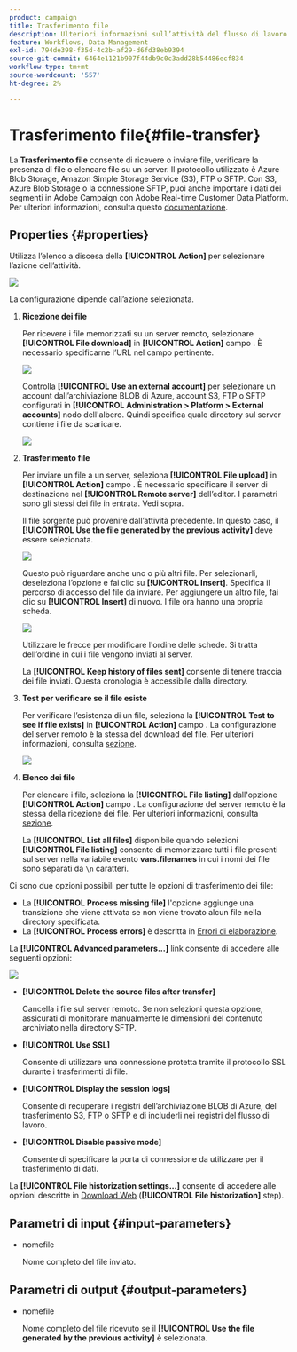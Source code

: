 ```yaml
---
product: campaign
title: Trasferimento file
description: Ulteriori informazioni sull’attività del flusso di lavoro di trasferimento dei file
feature: Workflows, Data Management
exl-id: 794de398-f35d-4c2b-af29-d6fd38eb9394
source-git-commit: 6464e1121b907f44db9c0c3add28b54486ecf834
workflow-type: tm+mt
source-wordcount: '557'
ht-degree: 2%

---
```


# Trasferimento file{#file-transfer}

La **Trasferimento file** consente di ricevere o inviare file, verificare la presenza di file o elencare file su un server. Il protocollo utilizzato è Azure Blob Storage, Amazon Simple Storage Service (S3), FTP o SFTP.
Con S3, Azure Blob Storage o la connessione SFTP, puoi anche importare i dati dei segmenti in Adobe Campaign con Adobe Real-time Customer Data Platform. Per ulteriori informazioni, consulta questo [documentazione](https://experienceleague.adobe.com/docs/experience-platform/destinations/catalog/email-marketing/adobe-campaign.html).

## Properties {#properties}

Utilizza l’elenco a discesa della **[!UICONTROL Action]** per selezionare l’azione dell’attività.

![](assets/file_transfert_action.png)

La configurazione dipende dall’azione selezionata.

1. **Ricezione dei file**

   Per ricevere i file memorizzati su un server remoto, selezionare **[!UICONTROL File download]** in **[!UICONTROL Action]** campo . È necessario specificarne l’URL nel campo pertinente.

   ![](assets/file_transfert_edit.png)

   Controlla **[!UICONTROL Use an external account]** per selezionare un account dall’archiviazione BLOB di Azure, account S3, FTP o SFTP configurati in **[!UICONTROL Administration > Platform > External accounts]** nodo dell&#39;albero. Quindi specifica quale directory sul server contiene i file da scaricare.

   ![](assets/file_transfert_edit_external.png)

1. **Trasferimento file**

   Per inviare un file a un server, seleziona **[!UICONTROL File upload]** in **[!UICONTROL Action]** campo . È necessario specificare il server di destinazione nel **[!UICONTROL Remote server]** dell’editor. I parametri sono gli stessi dei file in entrata. Vedi sopra.

   Il file sorgente può provenire dall’attività precedente. In questo caso, il **[!UICONTROL Use the file generated by the previous activity]** deve essere selezionata.

   ![](assets/file_transfert_edit_send.png)

   Questo può riguardare anche uno o più altri file. Per selezionarli, deseleziona l’opzione e fai clic su **[!UICONTROL Insert]**. Specifica il percorso di accesso del file da inviare. Per aggiungere un altro file, fai clic su **[!UICONTROL Insert]** di nuovo. I file ora hanno una propria scheda.

   ![](assets/file_transfert_source.png)

   Utilizzare le frecce per modificare l&#39;ordine delle schede. Si tratta dell’ordine in cui i file vengono inviati al server.

   La **[!UICONTROL Keep history of files sent]** consente di tenere traccia dei file inviati. Questa cronologia è accessibile dalla directory.

1. **Test per verificare se il file esiste**

   Per verificare l’esistenza di un file, seleziona la **[!UICONTROL Test to see if file exists]** in **[!UICONTROL Action]** campo . La configurazione del server remoto è la stessa del download del file. Per ulteriori informazioni, consulta [sezione](#properties).

   ![](assets/file_transfert_edit_test.png)

1. **Elenco dei file**

   Per elencare i file, seleziona la **[!UICONTROL File listing]** dall&#39;opzione **[!UICONTROL Action]** campo . La configurazione del server remoto è la stessa della ricezione dei file. Per ulteriori informazioni, consulta [sezione](#properties).

   La **[!UICONTROL List all files]** disponibile quando selezioni **[!UICONTROL File listing]** consente di memorizzare tutti i file presenti sul server nella variabile evento **vars.filenames** in cui i nomi dei file sono separati da `\n` caratteri.

Ci sono due opzioni possibili per tutte le opzioni di trasferimento dei file:

* La **[!UICONTROL Process missing file]** l&#39;opzione aggiunge una transizione che viene attivata se non viene trovato alcun file nella directory specificata.
* La **[!UICONTROL Process errors]** è descritta in [Errori di elaborazione](monitor-workflow-execution.md#processing-errors).

La **[!UICONTROL Advanced parameters...]** link consente di accedere alle seguenti opzioni:

![](assets/file_transfert_advanced.png)

* **[!UICONTROL Delete the source files after transfer]**

   Cancella i file sul server remoto. Se non selezioni questa opzione, assicurati di monitorare manualmente le dimensioni del contenuto archiviato nella directory SFTP.

* **[!UICONTROL Use SSL]**

   Consente di utilizzare una connessione protetta tramite il protocollo SSL durante i trasferimenti di file.

* **[!UICONTROL Display the session logs]**

   Consente di recuperare i registri dell’archiviazione BLOB di Azure, del trasferimento S3, FTP o SFTP e di includerli nei registri del flusso di lavoro.

* **[!UICONTROL Disable passive mode]**

   Consente di specificare la porta di connessione da utilizzare per il trasferimento di dati.

La **[!UICONTROL File historization settings...]** consente di accedere alle opzioni descritte in [Download Web](web-download.md) (**[!UICONTROL File historization]** step).

## Parametri di input {#input-parameters}

* nomefile

   Nome completo del file inviato.

## Parametri di output {#output-parameters}

* nomefile

   Nome completo del file ricevuto se il **[!UICONTROL Use the file generated by the previous activity]** è selezionata.
